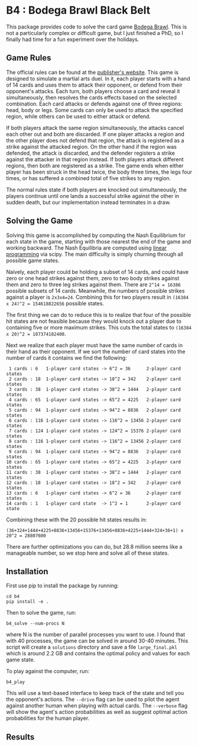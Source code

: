 # B4 : Bodega Brawl Black Belt

This package provides code to solve the card game [Bodega Brawl](https://www.bodegabrawl.com/).  This is not a particularly complex or difficult game, but I just finished a PhD, so I finally had time for a fun experiment over the holidays.

## Game Rules
The official rules can be found at the [publisher's website](https://www.bodegabrawl.com/).  This game is designed to simulate a martial arts duel.  In it, each player starts with a hand of 14 cards and uses them to attack their opponent, or defend from their opponent's attacks.  Each turn, both players choose a card and reveal it simultaneously, then resolves the cards effects based on the selected combination.  Each card attacks or defends against one of three regions: head, body or legs.  Some cards can only be used to attack the specified region, while others can be used to either attack or defend.

If both players attack the same region simultaneously, the attacks cancel each other out and both are discarded.  If one player attacks a region and the other player does not defend that region, the attack is registered as a strike against the attacked region.  On the other hand if the region was defended, the attack is discarded, and the defender registers a strike against the attacker in that region instead.  If both players attack different regions, then both are registered as a strike.  The game ends when either player has been struck in the head twice, the body three times, the legs four times, or has suffered a combined total of five strikes to any region.

The normal rules state if both players are knocked out simultaneously, the players continue until one lands a successful strike against the other in sudden death, but our implementation instead terminates in a draw.

## Solving the Game
Solving this game is accomplished by computing the Nash Equilibrium for each state in the game, starting with those nearest the end of the game and working backward.  The Nash Equilibria are computed using [linear programming](https://docs.scipy.org/doc/scipy/reference/generated/scipy.optimize.linprog.html) via scipy.  The main difficulty is simply churning through all possible game states.

Naively, each player could be holding a subset of 14 cards, and could have zero or one head strikes against them, zero to two body strikes against them and zero to three leg strikes against them.  There are `2^14 = 16386` possible subsets of 14 cards.  Meanwhile, the numbers of possible strikes against a player is `2x3x4=24`.  Combining this for two players result in `(16384 x 24)^2 = 154618822656` possible states.

The first thing we can do to reduce this is to realize that four of the possible hit states are not feasible because they would knock out a player due to containing five or more maximum strikes.  This cuts the total states to `(16384 x 20)^2 = 107374182400`.

Next we realize that each player must have the same number of cards in their hand as their opponent.  If we sort the number of card states into the number of cards it contains we find the following:
```
 1 cards : 6   1-player card states -> 6^2 = 36      2-player card states
 2 cards : 18  1-player card states -> 18^2 = 342    2-player card states
 3 cards : 38  1-player card states -> 38^2 = 1444   2-player card states
 4 cards : 65  1-player card states -> 65^2 = 4225   2-player card states
 5 cards : 94  1-player card states -> 94^2 = 8836   2-player card states
 6 cards : 116 1-player card states -> 116^2 = 13456 2-player card states
 7 cards : 124 1-player card states -> 124^2 = 15376 2-player card states
 8 cards : 116 1-player card states -> 116^2 = 13456 2-player card states
 9 cards : 94  1-player card states -> 94^2 = 8836   2-player card states
10 cards : 65  1-player card states -> 65^2 = 4225   2-player card states
11 cards : 38  1-player card states -> 38^2 = 1444   2-player card states
12 cards : 18  1-player card states -> 18^2 = 342    2-player card states
13 cards : 6   1-player card states -> 6^2 = 36      2-player card states
14 cards : 1   1-player card state  -> 1^2 = 1       2-player card state
```
Combining these with the 20 possible hit states results in:
```
(36+324+1444+4225+8836+13456+15376+13456+8836+4225+1444+324+36+1) x 20^2 = 28807600
```
There are further optimizations you can do, but 28.8 million seems like a manageable number, so we stop here and solve all of these states.

## Installation
First use pip to install the package by running:
```
cd b4
pip install -e .
```
Then to solve the game, run:
```
b4_solve --num-procs N
```
where N is the number of parallel processes you want to use.  I found that with 40 processes, the game can be solved in around 30-40 minutes.  This script will create a `solutions` directory and save a file `large_final.pkl` which is around 2.2 GB and contains the optimal policy and values for each game state.

To play against the computer, run:
```
b4_play
```
This will use a text-based interface to keep track of the state and tell you the opponent's actions.  The `--drive` flag can be used to pilot the agent against another human when playing with actual cards.  The `--verbose` flag will show the agent's action probabilities as well as suggest optimal action probabilities for the human player.

## Results
